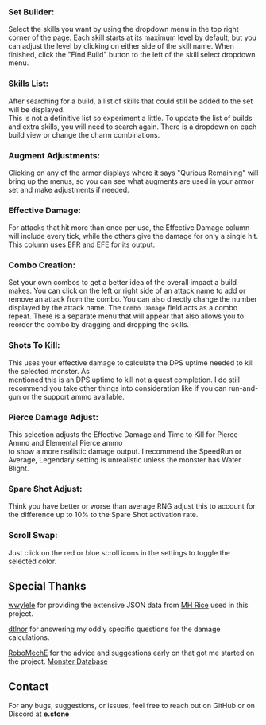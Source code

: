 ### Set Builder:

Select the skills you want by using the dropdown menu in the top right corner of the page. Each skill
starts at its maximum level by default, but you can adjust the level by clicking on either side of the 
skill name. When finished, click the "Find Build" button to the left of the skill select dropdown
menu.

### Skills List: 

After searching for a build, a list of skills that could still be added to the set will be displayed.  
This is not a definitive list so experiment a little. To update the list of builds and extra skills, you 
will need to search again. There is a dropdown on each build view or change the charm combinations.

### Augment Adjustments:

Clicking on any of the armor displays where it says "Qurious Remaining" will bring up the menus, so you
can see what augments are used in your armor set and make adjustments if needed.

### Effective Damage:

For attacks that hit more than once per use, the Effective Damage column will include every tick, while
the others give the damage for only a single hit. This column uses EFR and EFE for its output.

### Combo Creation: 

Set your own combos to get a better idea of the overall impact a build makes. You can click on the left
or right side of an attack name to add or remove an attack from the combo. You can also directly change
the number displayed by the attack name. The `Combo Damage` field acts as a combo repeat. There is a
separate menu that will appear that also allows you to reorder the combo by dragging and dropping the
skills.

### Shots To Kill:

This uses your effective damage to calculate the DPS uptime needed to kill the selected monster. As  
mentioned this is an DPS uptime to kill not a quest completion. I do still recommend you take other
things into consideration like if you can run-and-gun or the support ammo available. 

### Pierce Damage Adjust:

This selection adjusts the Effective Damage and Time to Kill for Pierce Ammo and Elemental Pierce ammo  
to show a more realistic damage output. I recommend the SpeedRun or Average, Legendary setting is 
unrealistic unless the monster has Water Blight.

### Spare Shot Adjust: 

Think you have better or worse than average RNG adjust this to account for the difference up to 10% to
the Spare Shot activation rate.

### Scroll Swap:

Just click on the red or blue scroll icons in the settings to toggle the selected color.

## Special Thanks  

[wwylele](https://github.com/wwylele) for providing the extensive JSON data from [MH Rice](https://mhrise.mhrice.info/) used in this project.

[dtlnor](https://github.com/dtlnor) for answering my oddly specific questions for the damage calculations.  

[RoboMechE](https://github.com/RoboMechE) for the advice and suggestions early on that got me started on the project. [Monster Database](https://robomeche.github.io/MHRise-Database/)

## Contact  

For any bugs, suggestions, or issues, feel free to reach out on GitHub or on Discord at **e.stone**
